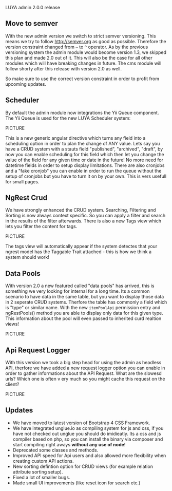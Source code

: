 LUYA admin 2.0.0 release

## Move to semver

With the new admin version we switch to strict semver versioning. This means we try to follow http://semver.org as good as possible.
Therefore the version constraint changed from `~` to `^` operator. As by the previous versioning system the admin module would become version 1.3, we skipped this plan and made 2.0 out of it. This will also be the case for all other modules which will have breaking changes in future.
The cms module will follow shorty after this release with version 2.0 as well.

So make sure to use the correct version constraint in order to profit from upcoming updates.

## Scheduler

By default the admin module now integrations the Yii Queue component. The Yii Queue is used for the new LUYA Scheduler system:

PICTURE

This is a new generic angular directive which turns any field into a scheduling option in order to plan the change of ANY value. Lets say you have a CRUD system with a stauts field "published", "archived", "draft", by now you can enable scheduling for this field which then let you change the value of the field for any given time or date in the future! No more need for datetime fields in order to setup display limitations. There are also cronjobs and a "fake cronjob" you can enable in order to run the queue without the setup of cronjobs but you have to turn it on by your own. This is vers usefull for small pages.

## NgRest Crud

We have strongly enhanced the CRUD system. Searching, Filtering and Sorting is now always context specific. So you can apply a filter and search in the results of the filter afterwards. There is also a new Tags view which lets you filter the content for tags. 

PICTURE

The tags view will automatically appear if the system detectes that your ngrest model has the Taggable Trait attached - this is how we think a system should work!

## Data Pools

With version 2.0 a new featured called "data pools" has arrived, this is something we very looking for internal for a long time. Its a common scenario to have data in the same table, but you want to display those data in 2 seperate CRUD systems. Therfore the table has commonly a field which is "type" or similar name. With the new `itemPoolApi` permission entry and ngRestPools() method you are able to display only data for this given type. This information about the pool will even passed to inherited curd realtion views!

PICTURE

## Api Request Logger

With this version we took a big step head for using the admin as headless API, therfore we have added a new request logger option you can enable in order to gather informations about the API Request. What are the slowesd urls? Which one is often v ery much so you might cache this request on the client?

PICTURE

## Updates

+ We have moved to latest version of Bootstrap 4 CSS Framework.
+ We have integrated unglue.io as compiling system for js and css, if you have not checked out unglue you should do imidieatly. Its a css and js compiler based on php, so you can install the binary via composer and start compiling right aways **without any use of node**!
+ Deprecated some classes and methods.
+ Improved API speed for Api users and also allowed more flexibility when creating custom API actions.
+ New sorting defintion option for CRUD views (for example relation attribute sorting setup).
+ Fixed a lot of smaller bugs.
+ Made small UI improvements (like reset icon for search etc.)
